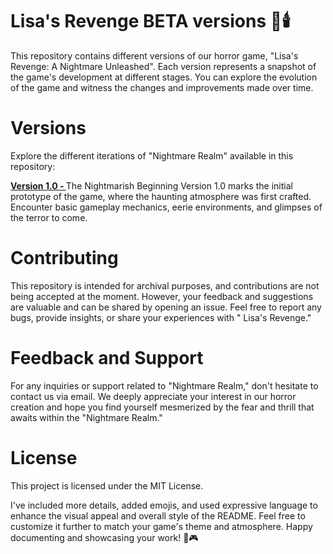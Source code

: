 # Lisa's Revenge BETA versions 🌌🕯️

This repository contains different versions of our horror game, "Lisa's  Revenge: A Nightmare Unleashed". Each version represents a snapshot of the game's development at different stages. You can explore the evolution of the game and witness the changes and improvements made over time.


# Versions
Explore the different iterations of "Nightmare Realm" available in this repository:

<b> <u>Version 1.0 - </u> </b> The Nightmarish Beginning
Version 1.0 marks the initial prototype of the game, where the haunting atmosphere was first crafted. Encounter basic gameplay mechanics, eerie environments, and glimpses of the terror to come.

# Contributing
This repository is intended for archival purposes, and contributions are not being accepted at the moment. However, your feedback and suggestions are valuable and can be shared by opening an issue. Feel free to report any bugs, provide insights, or share your experiences with " Lisa's Revenge."

# Feedback and Support
For any inquiries or support related to "Nightmare Realm," don't hesitate to contact us via email. We deeply appreciate your interest in our horror creation and hope you find yourself mesmerized by the fear and thrill that awaits within the "Nightmare Realm."


# License
This project is licensed under the MIT License.



I've included more details, added emojis, and used expressive language to enhance the visual appeal and overall style of the README. Feel free to customize it further to match your game's theme and atmosphere. Happy documenting and showcasing your work! 🚀🎮
